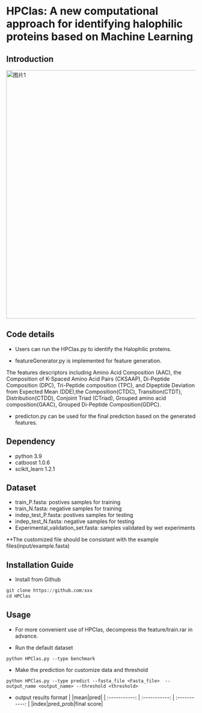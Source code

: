 # HPClas: A new computational approach for identifying halophilic proteins based on Machine Learning

## Introduction



<img width="659" alt="图片1" src="https://github.com/Showmake2/HPClas/assets/134044269/9772024b-19b6-4317-a33e-b5e93aaebc7e">


## Code details

* Users can run the HPClas.py to identify the Halophilic proteins. 

* featureGenerator.py is implemented for feature generation. 

The features descriptors including Amino Acid Composition (AAC), the Composition of K-Spaced Amino Acid Pairs (CKSAAP), Di-Peptide Composition (DPC), Tri-Peptide composition (TPC), and Dipeptide Deviation from Expected Mean (DDE),the Composition(CTDC), Transition(CTDT), Distribution(CTDD), Conjoint Triad (CTriad), Grouped amino acid composition(GAAC), Grouped Di-Peptide Composition(GDPC).

* predicton.py can be used for the final prediction based on the generated features.

## Dependency
* python 3.9
* catboost 1.0.6
* scikit_learn 1.2.1

## Dataset
* train_P.fasta: postives samples for training 
* train_N.fasta: negative samples for training
* indep_test_P.fasta: postives samples for testing 
* indep_test_N.fasta: negative samples for testing
* Experimental_validation_set.fasta: samples validated by wet experiments


**The customized file should be consistant with the example files(input/example.fasta)

## Installation Guide

*  Install from Github 
```python
git clone https://github.com/xxx
cd HPClas

```

## Usage
* For more convenient use of HPClas, decompress the feature/train.rar in advance.

* Run the default dataset
```
python HPClas.py --type benchmark
```
* Make the prediction for customize data and threshold
```
python HPClas.py --type predict --fasta_file <Fasta_file>  --output_name <output_name> --threshold <threshold>
```

* output results format
|    |mean|pred|
| :-----------:  | :-----------: | :-----------: |
|index|pred_prob|final score|
